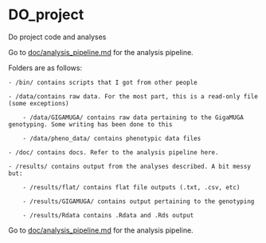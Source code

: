 # DO_project
Do project code and analyses


Go to [doc/analysis_pipeline.md](/doc/analysis_pipeline.md) for the analysis pipeline.



Folders are as follows:

    - /bin/ contains scripts that I got from other people

    - /data/contains raw data. For the most part, this is a read-only file (some exceptions)

        - /data/GIGAMUGA/ contains raw data pertaining to the GigaMUGA genotyping. Some writing has been done to this

        - /data/pheno_data/ contains phenotypic data files

    - /doc/ contains docs. Refer to the analysis pipeline here.

    - /results/ contains output from the analyses described. A bit messy but:

        - /results/flat/ contains flat file outputs (.txt, .csv, etc)

        - /results/GIGAMUGA/ contains output pertaining to the genotyping

        - /results/Rdata contains .Rdata and .Rds output



Go to [doc/analysis_pipeline.md](/doc/analysis_pipeline.md) for the analysis pipeline.




